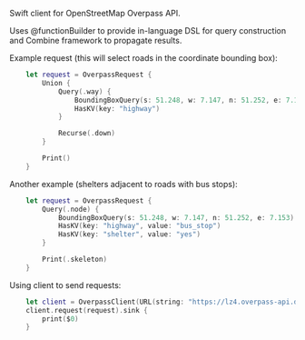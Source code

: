 Swift client for OpenStreetMap Overpass API.

Uses @functionBuilder to provide in-language DSL for query construction and Combine framework to propagate results.

Example request (this will select roads in the coordinate bounding box):

```swift
    let request = OverpassRequest {
        Union {
            Query(.way) {
                BoundingBoxQuery(s: 51.248, w: 7.147, n: 51.252, e: 7.153)
                HasKV(key: "highway")
            }

            Recurse(.down)
        }

        Print()
    }
```

Another example (shelters adjacent to roads with bus stops):

```swift
    let request = OverpassRequest {
        Query(.node) {
            BoundingBoxQuery(s: 51.248, w: 7.147, n: 51.252, e: 7.153)
            HasKV(key: "highway", value: "bus_stop")
            HasKV(key: "shelter", value: "yes")
        }

        Print(.skeleton)
    }
```

Using client to send requests:

```swift
    let client = OverpassClient(URL(string: "https://lz4.overpass-api.de/api/interpreter")!)
    client.request(request).sink {
        print($0)
    }
```
